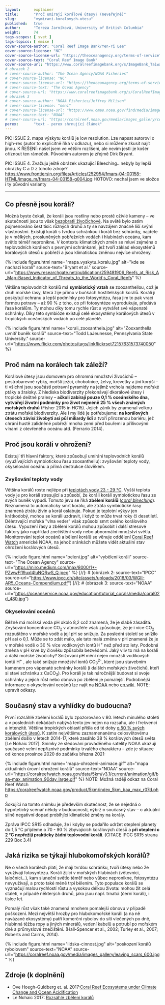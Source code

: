 ```yaml
---
layout:      explainer
title:       "Proč umírají korálové útesy? (neveřejné)"
slug:        "vymirani-koralovych-utesu"
published:   true
author:      "Tereza Jarníková, University of British Columbia"
weight:      74
tags-scopes: [ svet ]
tags-topics: [ emise ]
cover-source-author: "Coral Reef Image Bank/Yen-Yi Lee"
cover-source-license: "NC"
cover-source-license-url: "https://theoceanagency.org/terms-of-service"
cover-source-text: "Coral Reef Image Bank"
cover-source-url: "https://www.coralreefimagebank.org/s/ImageBank_Taiwan_Yen-YiLee_03jpg.zip"
# obrazek 2
# cover-source-author: "The Ocean Agency/NOAA Fisheries"
# cover-source-license: "NC"
# cover-source-license-url: "https://theoceanagency.org/terms-of-service"
# cover-source-text: "The Ocean Agency"
# cover-source-url: "https://www.coralreefimagebank.org/s/CoralReefImageBank_Palmyra_TheOceanAgency_14jpg.zip"
# obrazek 3
# cover-source-author: "NOAA Fisheries/Jeffrey Milisen"
# cover-source-license: "není"
# cover-source-license-url: "https://www.omao.noaa.gov/find/media/images/image-licensing-usage-info"
# cover-source-text: "NOAA"
# cover-source-url: "https://coralreef.noaa.gov/media/images_gallery/coral_head_large.jpg"
perex:       "text - perex shrnující článek"
---
```





PIC ISSUE 2. mapa výskytu korálů je low resolution. Lze napsat autorovi o high-res (autor to explicitně říká v odkazu), nebo si můžeme zkusit najít jinou.
K ŘEŠENÍ: našel jsem ve větším rozlišení, ale nevím jestli je košér oříznout ten rámeček. Původním autorem je zřejmě Dirk Bryant.

PIC ISSUE 4. Zvažuju ještě obrázek ukazující Bleeching.. nebyly by lepší obrázky C a D z tohoto zdroje? https://www.frontiersin.org/files/Articles/252954/fmars-04-00158-HTML/image_m/fmars-04-00158-g004.jpg
HOTOVO: nechal jsem ve složce i ty původní varianty

---

## Co přesně jsou koráli?


Možná byste čekali, že koráli jsou rostliny nebo prostě oživlé kameny – ve skutečnosti jsou to však [bezobratlí živočichové](https://cs.wikipedia.org/wiki/Kor%C3%A1l). Na světě bylo zatím pojmenováno šest tisíc různých druhů a ty se navzájem značně liší svými vlastnostmi. Existují koráli s tvrdou schránkou i koráli bez schránky, najdete je v mělkých, prosluněných pobřežních vodách i hlubinách oceánu, kam světlo téměř nepronikne. V kontextu klimatických změn se mluví zejména o teplovodních korálech s pevnými schránkami, jež tvoří základ ekosystémů korálových útesů u pobřeží a jsou klimatickou změnou nejvíce ohroženy. 

{% include figure.html
    name="mapa_vyskytu_koralu.jpg"
    alt="kde se nachazi korali"
    source-text="Bryant et al."
    source-url="https://www.researchgate.net/publication/259481906_Reefs_at_Risk_A_Map-Based_Indicator_of_Threats_to_the_World's_Coral_Reefs"
%}

Většina teplovodních korálů má **symbiotický vztah** se zooxanthellou, což je druh mořské řasy, která žije přímo v buňkách hostitelských korálů. Koráli jí poskytují ochranu a lepší podmínky pro fotosyntézu, řasa jim to pak vrací formou potravy – až 90 % z toho, co při fotosyntéze vyprodukuje, předává řasa korálům. Ty mohou díky tomu rychle růst a vytvářet své vápenaté schránky. Díky této symbióze existují celé ekosystémy korálových útesů v tropických oceánských vodách po celé planetě.

{% include figure.html
    name="korali_zooxanthela.jpg"
    alt="Zooxanthella uvnitř buněk korálů"
    source-text="Todd LaJeunesse, Pennsylvania State University."
    source-url="https://www.flickr.com/photos/tags/linkflickrset72157631573740050"
%}

## Proč nám na korálech tak záleží?

Korálové útesy jsou domovem pro ohromná množství živočichů – pestrobarevné rybky, mořští ježci, chobotnice, želvy, krevetky a jiní korýši – ti všichni jsou součástí potravní pyramidy na jejímž vrcholu najdeme mořské ptáky a žraloky. Z hlediska biodiverzity překonávají dkorálové útesy i tropické deštné pralesy – **ačkoli zabírají pouze 0,1 % oceánského dna, vytvářejí životní podmínky pro život nejméně 25 % všech známých mořských druhů** (Fisher 2015 in HG15). Jejich zánik by znamenal velkou ztrátu mořské biodiverzity. Ale i my lidé je potřebujeme: **na korálových útesech závisí živobytí asi půl miliardy lidí** a tvoří přirozenou bariéru, jež chrání hustě zalidněné pobřeží mnoha zemí před bouřemi a přílivovými vlnami z otevřeného oceánu atd. (Ferrario 2014).

## Proč jsou koráli v ohrožení?

Existují tři hlavní faktory, které způsobují umírání teplovodních korálů (využívajících symbiotickou řasu zooxanthellu): zvyšování teploty vody, okyselování oceánu a přímá destrukce člověkem.

### Zvyšování teploty vody

Většina korálů roste nejlépe při [teplotách vody 23 - 29 °C](https://oceanservice.noaa.gov/facts/coralwaters.html). Vyšší teplota vody je pro koráli stresující a způsobí, že koráli koráli symbiotickou řasu ze svých buněk vypudí. Tomuto jevu se říká **zbělení korálů** ([*coral bleeching*](https://oceanservice.noaa.gov/facts/coral_bleach.html)). Neznamená to automaticky smrt korálu, ale ztráta symbiotické řasy znamená ztrátu živin a korál oslabuje. Pokud je teplotní výkyv jen krátkodobý, mohou se koráli uzdravit, i když to může trvat roky či desetiletí.  Déletrvající mořská "vlna veder" však způsobí smrt celého korálového útesu. Vypuzení řasy a zbělení korálů mohou způsobit i další stresové faktory jako například znečištění vody nebo abnormální množství světla. Monitorování teplot oceánů a bělení korálů se věnuje oddělení [Coral Reef Watch](https://coralreefwatch.noaa.gov/) americké <glossary id="noaa">NOAA</glossary>, na jehož sránkách můžete vidět aktuální stav ohrožení korálových útesů. 

{% include figure.html
    name="beleni.jpg"
    alt="vybělení koráli"
    source-text="The Ocean Agency"
    source-url="https://miro.medium.com/max/8000/1*-PZwwFfl9uxI4IuNQRwS_Q.jpeg"
%}
[//]: # (obrázek 2: source-text="IPCC" source-url="https://www.ipcc.ch/site/assets/uploads/2018/03/WGII-AR5_Oceans-Compendium.pdf")
[//]: # (obrázek 3: source-text="NOAA" source-url="https://oceanservice.noaa.gov/education/tutorial_corals/media/coral02d_480.jpg")

### Okyselování oceánů

Běžně má mořská voda pH okolo 8,2 což znamená, že je slabě zásaditá. Zvyšování koncentrace CO<sub>2</sub> v atmosféře však způsobuje, že je i více CO<sub>2</sub> rozpuštěno v mořské vodě a její pH se snižuje. Za poslední století se snížilo pH asi o 0,1. Může se to zdát málo, ale tato malá změna v pH znamená že je v mořské vodě o 30 % více vodíkových iontů H<sup>+</sup> než před sto lety. Podobná změna v pH krve by člověku způsobila bezvědomí. Jaký vliv to má na koráli a další mořské živočichy? Snižování pH mění nejen množstí vodíkových iontů H<sup>+</sup> , ale také snižuje množství iontů CO<sub>3</sub><sup>2-</sup>, které jsou stavebním kamenem pro vápenaté schránky korálů (i dalších mořských živočichů, kteří si staví schránku z CaCO<sub>3</sub>). Pro koráli je tak náročnější budovat si svoje schránky a jejich růst nebo obnova po zbělení je pomalejší. Podrobnější informace o okyselování oceánů lze najít na [NOAA](https://www.noaa.gov/education/resource-collections/ocean-coasts/ocean-acidification) nebo [en.wiki](https://en.wikipedia.org/wiki/Ocean_acidification). NOTE: upravit odkazy. 

## Současný stav a vyhlídky do budoucna? 

První rozsáhlé zbělení korálů bylo zpozorováno v 80. letech minulého století a v posledních dekádách nabývá tento jev nejen na rozsahu, ale i frekvenci a intenzitě. Většina tropických oblastí přišla od té doby [o 50 % svých korálových útesů](https://www.frontiersin.org/articles/10.3389/fmars.2017.00158/full). K zatím největšímu zaznamenanému celosvětovému zbělení došlo v letech 2014-17, které zasáhlo 38 % korálových útesů světa [Le Nohaic 2017].
Snímky ze sledování prováděného satelity NOAA ukazují současné velmi nepříznivé podmínky trvalého charakteru – zde je situace od konce prosince 2020 do začátku března 2021: 

{% include figure.html
    name="mapa-ohrozeni-animace.gif"
    alt="mapa aktuálních úrovní ohrožení korálů"
    source-text="NOAA"
    source-url="https://coralreefwatch.noaa.gov/data/5km/v3.1/current/animation/gif/baa-max_animation_90day_large.gif"
%}
NOTE: Možná raději odkaz na Coral Reef Watch https://coralreefwatch.noaa.gov/product/5km/index_5km_baa_max_r07d.php

Šokující na tomto snímku je především skutečnost, že se nejedná o hypotetický scénář někdy v budoucnosti, nýbrž o současný stav – o aktuální silně negativní dopad probíhjící klimatické změny na korály. 

Zpráva <glossary id="sr15">IPCC SR15</glossary> odhaduje, že i kdyby se podařilo udržet oteplení planety do 1,5 °C přijdeme o 70 - 90 % zbývajících korálových útesů a **při oteplení o 2 °C nepřežijí prakticky žádní teplovodní koráli**. (CITACE IPCC SR15 strana 229 Box 3.4)


## Jaká rizika se týkají hlubokomořských korálů?

Ne o všech korálech platí, že mají tvrdou schránku, tvoří útesy nebo že využívají fotosyntézu. Koráli žijící v mořských hlubinách (větevníci, laločníci...), kam sluneční světlo téměř nebo vůbec nepronikne, fotosyntézu nevyužívají, a proto také méně trpí bělením. Tyto populace korálů se vyznačují malou rychlostí růstu a vysokou délkou života: mohou žít celá staletí, v případě některých druhů, jako jsou např. trnatci (černí koráli), i tisíce let. 

Pomalý růst však také znamená mnohem pomalejší obnovu v případě poškození. Mezi největší hrozby pro hlubokomořské koráli (a na ně navázané ekosystémy) patří komerční rybolov do sítí vlečených po dně, hlubinná těžba ropy a jiných minerálů, vedení kabelů a potrubí po mořském dně a průmyslové znečištění. (Hall-Spencer et al., 2002; Turley et al., 2007; Roberts and Cairns, 2014).  


{% include figure.html
    name="lidska-cinnost.jpg"
    alt="poskození korálů rybolovem"
    source-text="NOAA"
    source-url="https://coralreef.noaa.gov/media/images_gallery/leaving_scars_600.jpg"
%}

## Zdroje (k doplnění)

* Ove Hoegh-Guldberg et. al. 2017:[Coral Reef Ecosystems under Climate Change and Ocean Acidification](https://www.frontiersin.org/articles/10.3389/fmars.2017.00158/full)
* Le Nohaic 2017: [Rozsáhlé zbělení korálů](https://www.nature.com/articles/s41598-017-14794-y)
